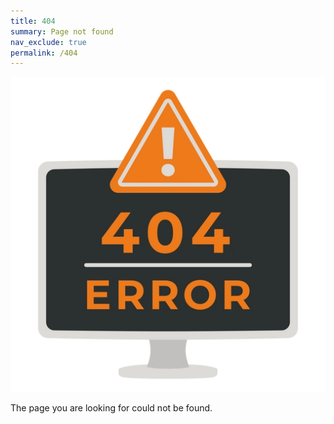 ```yaml
---
title: 404
summary: Page not found
nav_exclude: true
permalink: /404
---
```


![Image]

The page you are looking for could not be found.

<!-- ///////////////////////////////////////////////////////////////////////////////////////////////////////////////////////////////////////////////////// -->

[Image]: /assets/images/404.webp

<!-- ///////////////////////////////////////////////////////////////////////////////////////////////////////////////////////////////////////////////////// -->
